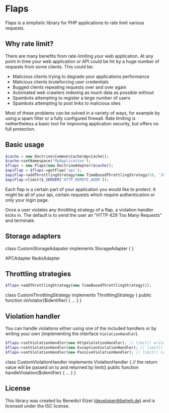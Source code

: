 # Flaps

Flaps is a simplistic library for PHP applications to rate limit various requests.

## Why rate limit?

There are many benefits from rate-limiting your web application. At any point in time your web application or API could be hit by a huge number of requests from some clients. This could be:
- Malicious clients trying to degrade your applications performance
- Malicious clients bruteforcing user credentials
- Bugged clients repeating requests over and over again
- Automated web crawlers indexing as much data as possible without 
- Spambots attempting to register a large number of users
- Spambots attempting to post links to malicious sites

Most of these problems can be solved in a variety of ways, for example by using a spam filter or a fully configured firewall. Rate limiting is nethertheless a basic tool for improving application security, but offers no full protection.

## Basic usage

```php
$cache = new Doctrine\Common\Cache\ApcCache();
$cache->setNamespace('MyApplication');
$flaps = new Flaps(new DoctrineAdapter($cache));
$apiFlap = $flaps->getFlap('api');
$apiFlap->addThrottlingStrategy(new TimeBasedThrottlingStrategy(10, '10m'));
$apiFlap->limit($_SERVER['HTTP_REMOTE_ADDR']);
```

Each flap is a certain part of your application you would like to protect. It might be all of your api, certain requests which require authentication or only your login page.

Once a user violates any throttling strategy of a flap, a violation handler kicks in. The default is to send the user an "HTTP 429 Too Many Requests" and terminate.

## Storage adapters

class CustomStorageAdapater implements StorageAdapter {
}

APCAdapter
RedisAdapter

## Throttling strategies

```php
$flaps->addThrottlingStrategy(new TimeBasedThrottlingStrategy());
```

class CustomThrottlingStrategy implements ThrottlingStrategy {
	public function isViolator($identifier) { ... }
}

## Violation handler

You can handle violations either using one of the included handlers or by writing your own (implementing the interface `ViolationHandler`).

```php
$flaps->setViolationHandler(new HttpViolationHandler); // limit() writes HTTP 429 and exits (default)
$flaps->setViolationHandler(new ExceptionViolationHandler); // limit() throws RuntimeException on violation
$flaps->setViolationHandler(new PassiveViolationHandler); // limit() returns false on violation
```

class CustomViolationHandler implements ViolationHandler {
	// the return value will be passed on to and returned by limit()
	public function handleViolation($identifier) { ... }
}

## License

This library was created by Benedict Etzel (developer@beheh.de) and is licensed under the ISC license.
